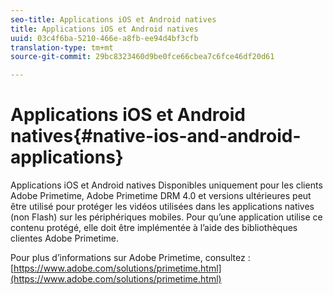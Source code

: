 ```yaml
---
seo-title: Applications iOS et Android natives
title: Applications iOS et Android natives
uuid: 03c4f6ba-5210-466e-a8fb-ee94d4bf3cfb
translation-type: tm+mt
source-git-commit: 29bc8323460d9be0fce66cbea7c6fce46df20d61

---
```



# Applications iOS et Android natives{#native-ios-and-android-applications}

Applications iOS et Android natives Disponibles uniquement pour les clients Adobe Primetime, Adobe Primetime DRM 4.0 et versions ultérieures peut être utilisé pour protéger les vidéos utilisées dans les applications natives (non Flash) sur les périphériques mobiles. Pour qu’une application utilise ce contenu protégé, elle doit être implémentée à l’aide des bibliothèques clientes Adobe Primetime.

Pour plus d’informations sur Adobe Primetime, consultez : [https://www.adobe.com/solutions/primetime.html](https://www.adobe.com/solutions/primetime.html)
